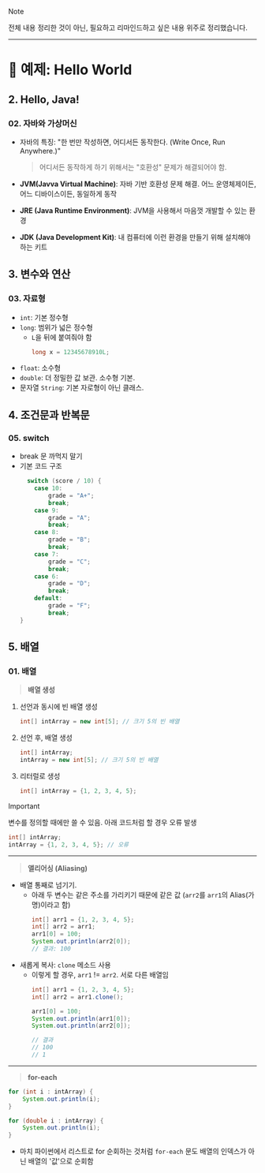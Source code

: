 >[!NOTE]
> 전체 내용 정리한 것이 아닌, 필요하고 리마인드하고 싶은 내용 위주로 정리했습니다.

---

# 📘 예제: Hello World
## 2. Hello, Java!
### 02. 자바와 가상머신
- 자바의 특징: "한 번만 작성하면, 어디서든 동작한다. (Write Once, Run Anywhere.)"
  > 어디서든 동작하게 하기 위해서는 "호환성" 문제가 해결되어야 함.

- **JVM(Javva Virtual Machine)**: 자바 기반 호환성 문제 해결. 어느 운영체제이든, 어느 디바이스이든, 동일하게 동작
- **JRE (Java Runtime Environment)**: JVM을 사용해서 마음껏 개발할 수 있는 환경
- **JDK (Java Development Kit)**: 내 컴퓨터에 이런 환경을 만들기 위해 설치해야 하는 키트

## 3. 변수와 연산
### 03. 자료형
- `int`: 기본 정수형
- `long`: 범위가 넓은 정수형
  - `L`을 뒤에 붙여줘야 함
    ```java
    long x = 12345678910L;
    ```
- `float`: 소수형
- `double`: 더 정밀한 값 보관. 소수형 기본.
- 문자열 `String`: 기본 자로형이 아닌 클래스.

## 4. 조건문과 반복문
### 05. switch
- break 문 까먹지 말기
- 기본 코드 구조
    ```java
      switch (score / 10) {
        case 10:
            grade = "A+";
            break;
        case 9:
            grade = "A";
            break;
        case 8:
            grade = "B";
            break;
        case 7:
            grade = "C";
            break;
        case 6:
            grade = "D";
            break;
        default:
            grade = "F";
            break;
    }
    ```

## 5. 배열
### 01. 배열
> **배열 생성**
1. 선언과 동시에 빈 배열 생성
    ```java
    int[] intArray = new int[5]; // 크기 5의 빈 배열
    ```
2. 선언 후, 배열 생성
    ```java
    int[] intArray;
    intArray = new int[5]; // 크기 5의 빈 배열
    ```
3. 리터럴로 생성
    ```java
    int[] intArray = {1, 2, 3, 4, 5};
    ```

> [!IMPORTANT]
> 변수를 정의할 때에만 쓸 수 있음. 아래 코드처럼 할 경우 오류 발생
```java
int[] intArray;
intArray = {1, 2, 3, 4, 5}; // 오류
```
---
> **앨리어싱 (Aliasing)**
- 배열 통째로 넘기기. 
  - 아래 두 변수는 같은 주소를 가리키기 때문에 같은 값 (`arr2`를 `arr1`의 Alias(가명)이라고 함)
    ```java
    int[] arr1 = {1, 2, 3, 4, 5};
    int[] arr2 = arr1;
    arr1[0] = 100;
    System.out.println(arr2[0]);
    // 결과: 100
    ```
- 새롭게 복사: `clone` 메소드 사용
  - 이렇게 할 경우, `arr1` != `arr2`. 서로 다른 배열임
      ```java
      int[] arr1 = {1, 2, 3, 4, 5};
      int[] arr2 = arr1.clone();
    
      arr1[0] = 100;
      System.out.println(arr1[0]);
      System.out.println(arr2[0]);
    
      // 결과
      // 100
      // 1
      ```
---
> **for-each**
```java
for (int i : intArray) {
    System.out.println(i);
}
```
```java
for (double i : intArray) {
    System.out.println(i);
}
```
- 마치 파이썬에서 리스트로 for 순회하는 것처럼 `for-each` 문도 배열의 인덱스가 아닌 배열의 '값'으로 순회함